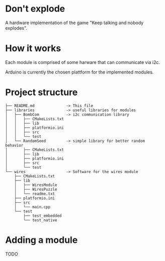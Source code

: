 Don't explode
==

A hardware implementation of the game "Keep talking and nobody explodes".

How it works
==
Each module is comprised of some harware that can communicate via i2c.

Arduino is currently the chosen plattform for the implemented modules.

Project structure
==

```
├── README.md              -> This file
├── libraries              -> useful libraries for modules
│   ├── BombCom            -> i2c communication library
│   │   ├── CMakeLists.txt
│   │   ├── lib
│   │   ├── platformio.ini
│   │   ├── src
│   │   └── test
│   └── RandomSeed         -> simple library for better random behavior
│       ├── CMakeLists.txt
│       ├── lib
│       ├── platformio.ini
│       ├── src
│       └── test
└── wires                  -> Software for the wires module
    ├── CMakeLists.txt
    ├── lib
    │   ├── WiresModule
    │   ├── WiresPuzzle
    │   └── readme.txt
    ├── platformio.ini
    ├── src
    │   └── main.cpp
    └── test
        ├── test_embedded
        └── test_native
```

Adding a module
==
TODO
